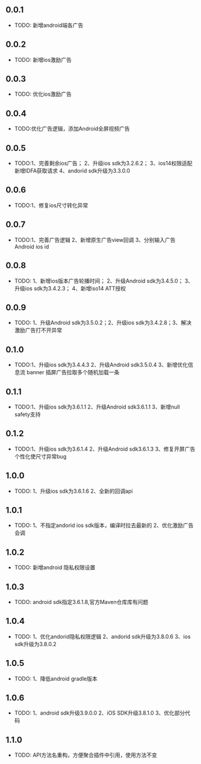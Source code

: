 ## 0.0.1

* TODO: 新增android端各广告

## 0.0.2

* TODO: 新增ios激励广告

## 0.0.3

* TODO: 优化ios激励广告

## 0.0.4

* TODO:优化广告逻辑，添加Android全屏视频广告

## 0.0.5

* TODO:1、完善剩余ios广告； 2、升级ios sdk为3.2.6.2； 3、ios14权限适配 新增IDFA获取请求 4、andorid sdk升级为3.3.0.0

## 0.0.6

* TODO:1、修复ios尺寸转化异常

## 0.0.7

* TODO:1、完善广告逻辑 2、新增原生广告view回调 3、分别输入广告 Android ios id

## 0.0.8
* TODO: 1、新增ios版本广告轮播时间； 2、升级Android sdk为3.4.5.0； 3、升级ios sdk为3.4.2.3； 4、新增iso14 ATT授权

## 0.0.9
* TODO: 1、升级Android sdk为3.5.0.2；2、升级ios sdk为3.4.2.8；3、解决激励广告打不开异常

## 0.1.0
* TODO:1、升级ios sdk为3.4.4.3
  2、升级Android sdk3.5.0.4
  3、新增优化信息流 banner 插屏广告拉取多个随机加载一条

## 0.1.1
* TODO:1、升级ios sdk为3.6.1.1
  2、升级Android sdk3.6.1.1
  3、新增null safety支持

## 0.1.2
* TODO:1、升级ios sdk为3.6.1.4
  2、升级Android sdk3.6.1.3
  3、修复开屏广告个性化使尺寸异常bug

## 1.0.0

* TODO: 1、升级ios sdk为3.6.1.6
  2、全新的回调api

## 1.0.1

* TODO: 1、不指定andorid ios sdk版本，编译时拉去最新的
  2、优化激励广告会调

## 1.0.2

* TODO: 新增android 隐私权限设置

## 1.0.3

* TODO: android sdk指定3.6.1.8,官方Maven仓库库有问题

## 1.0.4

* TODO: 1、优化andorid隐私权限逻辑
  2、andorid sdk升级为3.8.0.6
  3、ios sdk升级为3.8.0.2

## 1.0.5

* TODO: 1、降低android gradle版本

## 1.0.6

* TODO: 1、android sdk升级3.9.0.0
  2、iOS SDK升级3.8.1.0
  3、优化部分代码

## 1.1.0

* TODO: API方法名重构，方便聚合插件中引用，使用方法不变

